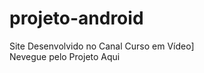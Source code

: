 # projeto-android

Site Desenvolvido no Canal Curso em Vídeo]
<br>
<a heref="https://carlossillva.github.io/projeto-android/">Nevegue pelo Projeto Aqui</a>
